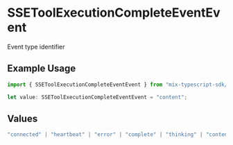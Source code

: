 # SSEToolExecutionCompleteEventEvent

Event type identifier

## Example Usage

```typescript
import { SSEToolExecutionCompleteEventEvent } from "mix-typescript-sdk/models";

let value: SSEToolExecutionCompleteEventEvent = "content";
```

## Values

```typescript
"connected" | "heartbeat" | "error" | "complete" | "thinking" | "content" | "tool" | "tool_execution_start" | "tool_execution_complete" | "permission" | "summarize"
```